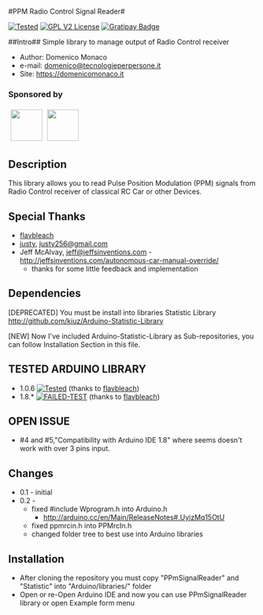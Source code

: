 #PPM Radio Control Signal Reader#

[![Tested](http://img.shields.io/badge/Tested-ok-brightgreen.svg)](https://github.com/kiuz/PPM-Signal-Reader-ARDUINO)
[![GPL V2 License](http://img.shields.io/badge/License-GPLv2-red.svg)](http://www.gnu.org/licenses/gpl-2.0.html)
[![Gratipay Badge](http://img.shields.io/badge/Gratipay-kiuzhack-green.svg)](https://gratipay.com/kiuzhack)

##Intro##
Simple library to manage output of Radio Control receiver

* Author: Domenico Monaco
* e-mail: domenico@tecnologieperpersone.it
* Site: https://domenicomonaco.it

### Sponsored by

[<img align="left" style="margin:5px" src="http://cdn.tecnologieperpersone.it/img/dmonaco_happy_hacking.png" height="64" />](https://blog.domenicomonaco.it)

[<img style="margin:5px" src="http://cdn.tecnologieperpersone.it/img/tecnologie-per-persone-logo.png" height="64" />](https://tecnologieperpersone.it)



## Description
This library allows you to read Pulse Position Modulation (PPM) signals from Radio Control receiver of classical RC Car or other Devices.

## Special Thanks ##
* [flavbleach](https://github.com/flavbleach)
* [justy](https://github.com/justy), justy256@gmail.com
* Jeff McAlvay, jeff@jeffsinventions.com - <http://jeffsinventions.com/autonomous-car-manual-override/>
	* thanks for some little feedback and implementation

## Dependencies ##
[DEPRECATED] You must be install into libraries Statistic Library
http://github.com/kiuz/Arduino-Statistic-Library

[NEW] Now I've included Arduino-Statistic-Library as Sub-repositories, you can follow Installation Section in this file.

## TESTED ARDUINO LIBRARY ##
* 1.0.6 [![Tested](http://img.shields.io/badge/Tested-SUCCESS-brightgreen.svg)](https://github.com/kiuz/PPM-Signal-Reader-ARDUINO) (thanks to [flavbleach](https://github.com/flavbleach))
* 1.8.* [![FAILED-TEST](http://img.shields.io/badge/Tested-FAILED-brightred.svg)](https://github.com/kiuz/PPM-Signal-Reader-ARDUINO) (thanks to [flavbleach](https://github.com/flavbleach))

## OPEN ISSUE ##
 * #4 and #5,"Compatibility with Arduino IDE 1.8" where seems doesn't work with over 3 pins input.

## Changes ##
* 0.1 - initial 
* 0.2 - 
	* fixed #include Wprogram.h into Arduino.h
		* http://arduino.cc/en/Main/ReleaseNotes#.UyizMq15OtU
	* fixed ppmrcin.h into PPMrcIn.h
	* changed folder tree to best use into Arduino libraries

## Installation ##
* After cloning the repository you must copy "PPmSignalReader" and "Statistic" into "Arduino/libraries/" folder
* Open or re-Open Arduino IDE and now you can use PPmSignalReader library or open Example form menu
